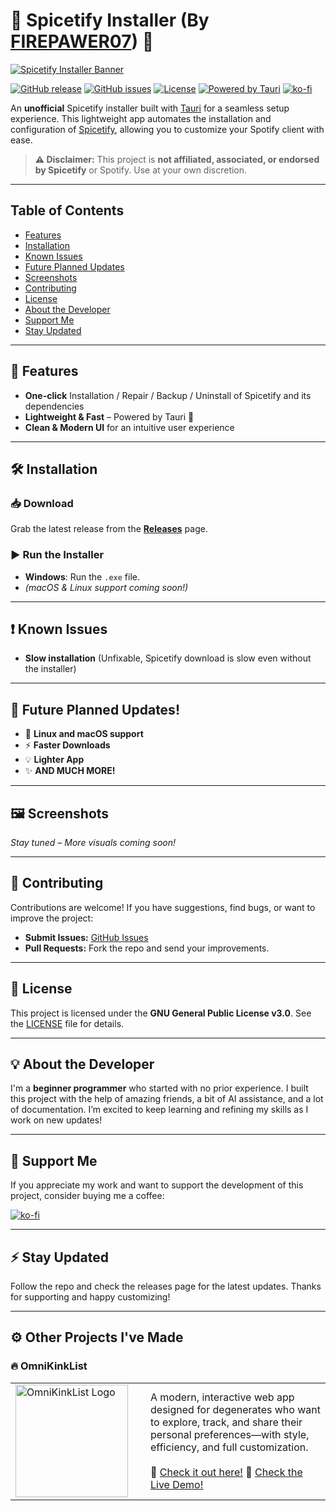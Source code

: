 # 🎵 Spicetify Installer (By [FIREPAWER07](https://github.com/FIREPAWER07)) 🎵

[![Spicetify Installer Banner](https://i.imgur.com/aVn70EB.png)](https://github.com/FIREPAWER07/SpicetifyInstaller/releases/latest)

[![GitHub release](https://img.shields.io/github/release/FIREPAWER07/SpicetifyInstaller.svg)](https://github.com/FIREPAWER07/SpicetifyInstaller/releases/latest)
[![GitHub issues](https://img.shields.io/github/issues/FIREPAWER07/SpicetifyInstaller.svg)](https://github.com/FIREPAWER07/SpicetifyInstaller/issues)
[![License](https://img.shields.io/github/license/FIREPAWER07/SpicetifyInstaller.svg)](LICENSE)
[![Powered by Tauri](https://img.shields.io/badge/powered%20by-tauri-5f5fff.svg)](https://tauri.app/)
[![ko-fi](https://ko-fi.com/img/githubbutton_sm.svg)](https://ko-fi.com/D1D31CKA7D)

An **unofficial** Spicetify installer built with [Tauri](https://tauri.app/) for a seamless setup experience. This lightweight app automates the installation and configuration of [Spicetify](https://spicetify.app/), allowing you to customize your Spotify client with ease.

> **⚠ Disclaimer:** This project is **not affiliated, associated, or endorsed by Spicetify** or Spotify. Use at your own discretion.

---

## Table of Contents
- [Features](#-features)
- [Installation](#-installation)
- [Known Issues](#-known-issues)
- [Future Planned Updates](#-future-planned-updates)
- [Screenshots](#-screenshots)
- [Contributing](#-contributing)
- [License](#-license)
- [About the Developer](#-about-the-developer)
- [Support Me](#-support-me)
- [Stay Updated](#-stay-updated)

---

## 🚀 Features
- **One-click** Installation / Repair / Backup / Uninstall of Spicetify and its dependencies
- **Lightweight & Fast** – Powered by Tauri 🦀
- **Clean & Modern UI** for an intuitive user experience

---

## 🛠 Installation

### 📥 Download
Grab the latest release from the **[Releases](https://github.com/FIREPAWER07/SpicetifyInstaller/releases)** page.

### ▶ Run the Installer
- **Windows**: Run the `.exe` file.  
- *(macOS & Linux support coming soon!)*

---

## ❗ Known Issues
- **Slow installation** (Unfixable, Spicetify download is slow even without the installer)
---

## 🔮 Future Planned Updates!
- 🚀 **Linux and macOS support**
- ⚡ **Faster Downloads**
- 💡 **Lighter App**
- ✨ **AND MUCH MORE!**

---

## 🖼 Screenshots
*Stay tuned – More visuals coming soon!*

---

## 🤝 Contributing
Contributions are welcome! If you have suggestions, find bugs, or want to improve the project:
- **Submit Issues:** [GitHub Issues](https://github.com/FIREPAWER07/SpicetifyInstaller/issues)
- **Pull Requests:** Fork the repo and send your improvements.

---

## 📜 License
This project is licensed under the **GNU General Public License v3.0**. See the [LICENSE](LICENSE) file for details.

---

## 💡 About the Developer
I'm a **beginner programmer** who started with no prior experience. I built this project with the help of amazing friends, a bit of AI assistance, and a lot of documentation. I’m excited to keep learning and refining my skills as I work on new updates!

---

## 💖 Support Me
If you appreciate my work and want to support the development of this project, consider buying me a coffee:

[![ko-fi](https://ko-fi.com/img/githubbutton_sm.svg)](https://ko-fi.com/D1D31CKA7D)

---

## ⚡ Stay Updated
Follow the repo and check the releases page for the latest updates. Thanks for supporting and happy customizing!

---

## ⚙️ Other Projects I've Made  

### 🔥 OmniKinkList  

<table>
  <tr>
    <td width="200">
      <a href="https://github.com/FIREPAWER07/OmniKinkList">
        <img src="https://i.imgur.com/aTl3wv5.png" alt="OmniKinkList Logo" width="180">
      </a>
    </td>
    <td>
      A modern, interactive web app designed for degenerates who want to explore, track, and share their personal preferences—with style, efficiency, and full customization.  
      <br><br>
      🔗 <a href="https://github.com/FIREPAWER07/OmniKinkList">Check it out here!</a>
      🔗 <a href="https://FIREPAWER07.github.io/OmniKinkList/">Check the Live Demo!</a>
    </td>
  </tr>
</table>
